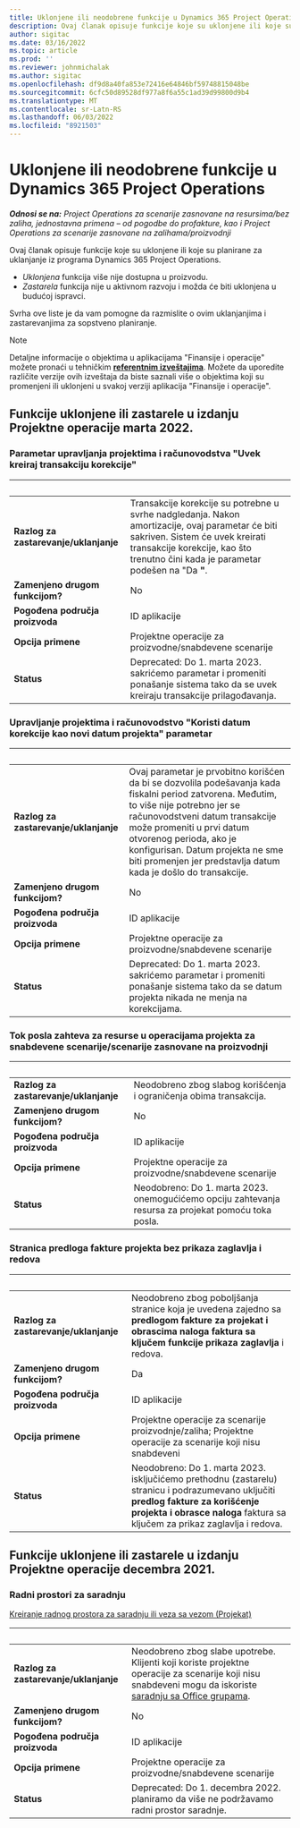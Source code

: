 ```yaml
---
title: Uklonjene ili neodobrene funkcije u Dynamics 365 Project Operations
description: Ovaj članak opisuje funkcije koje su uklonjene ili koje su planirane za uklanjanje iz programa Dynamics 365 Project Operations.
author: sigitac
ms.date: 03/16/2022
ms.topic: article
ms.prod: ''
ms.reviewer: johnmichalak
ms.author: sigitac
ms.openlocfilehash: df9d8a40fa853e72416e64846bf59748815048be
ms.sourcegitcommit: 6cfc50d89528df977a8f6a55c1ad39d99800d9b4
ms.translationtype: MT
ms.contentlocale: sr-Latn-RS
ms.lasthandoff: 06/03/2022
ms.locfileid: "8921503"
---
```

# <a name="removed-or-deprecated-features-in-dynamics-365-project-operations"></a>Uklonjene ili neodobrene funkcije u Dynamics 365 Project Operations

_**Odnosi se na:** Project Operations za scenarije zasnovane na resursima/bez zaliha, jednostavna primena – od pogodbe do profakture, kao i Project Operations za scenarije zasnovane na zalihama/proizvodnji_

Ovaj članak opisuje funkcije koje su uklonjene ili koje su planirane za uklanjanje iz programa Dynamics 365 Project Operations.

- *Uklonjena* funkcija više nije dostupna u proizvodu.
- *Zastarela* funkcija nije u aktivnom razvoju i možda će biti uklonjena u budućoj ispravci.

Svrha ove liste je da vam pomogne da razmislite o ovim uklanjanjima i zastarevanjima za sopstveno planiranje.

> [!NOTE]
> Detaljne informacije o objektima u aplikacijama "Finansije i operacije" možete pronaći u tehničkim [**referentnim izveštajima**](/dynamics/s-e/global/axtechrefrep_61). Možete da uporedite različite verzije ovih izveštaja da biste saznali više o objektima koji su promenjeni ili uklonjeni u svakoj verziji aplikacija "Finansije i operacije".

## <a name="features-removed-or-deprecated-in-the-project-operations-march-2022-release"></a>Funkcije uklonjene ili zastarele u izdanju Projektne operacije marta 2022.

### <a name="project-management-and-accounting-always-create-adjustment-transaction-parameter"></a>Parametar upravljanja projektima i računovodstva "Uvek kreiraj transakciju korekcije"

| &nbsp; | &nbsp; |
|--------|--------|
| **Razlog za zastarevanje/uklanjanje** | Transakcije korekcije su potrebne u svrhe nadgledanja. Nakon amortizacije, ovaj parametar će biti sakriven. Sistem će uvek kreirati transakcije korekcije, kao što trenutno čini kada je parametar podešen na "Da **"**. |
| **Zamenjeno drugom funkcijom?** | No |
| **Pogođena područja proizvoda** | ID aplikacije |
| **Opcija primene** | Projektne operacije za proizvodne/snabdevene scenarije |
| **Status** | Deprecated: Do 1. marta 2023. sakrićemo parametar i promeniti ponašanje sistema tako da se uvek kreiraju transakcije prilagođavanja. |

### <a name="project-management-and-accounting-use-adjustment-date-as-new-project-date-parameter"></a>Upravljanje projektima i računovodstvo "Koristi datum korekcije kao novi datum projekta" parametar

| &nbsp; | &nbsp; |
|--------|--------|
| **Razlog za zastarevanje/uklanjanje** | Ovaj parametar je prvobitno korišćen da bi se dozvolila podešavanja kada fiskalni period zatvorena. Međutim, to više nije potrebno jer se računovodstveni datum transakcije može promeniti u prvi datum otvorenog perioda, ako je konfigurisan. Datum projekta ne sme biti promenjen jer predstavlja datum kada je došlo do transakcije. |
| **Zamenjeno drugom funkcijom?** | No |
| **Pogođena područja proizvoda** | ID aplikacije |
| **Opcija primene** | Projektne operacije za proizvodne/snabdevene scenarije |
| **Status** | Deprecated: Do 1. marta 2023. sakrićemo parametar i promeniti ponašanje sistema tako da se datum projekta nikada ne menja na korekcijama. |

### <a name="resource-request-workflow-in-project-operations-for-stockedproduction-based-scenarios"></a>Tok posla zahteva za resurse u operacijama projekta za snabdevene scenarije/scenarije zasnovane na proizvodnji

| &nbsp; | &nbsp; |
|--------|--------|
| **Razlog za zastarevanje/uklanjanje** | Neodobreno zbog slabog korišćenja i ograničenja obima transakcija. |
| **Zamenjeno drugom funkcijom?** | No |
| **Pogođena područja proizvoda** | ID aplikacije |
| **Opcija primene** | Projektne operacije za proizvodne/snabdevene scenarije |
| **Status** | Neodobreno: Do 1. marta 2023. onemogućićemo opciju zahtevanja resursa za projekat pomoću toka posla. |

### <a name="project-invoice-proposal-page-without-header-and-lines-views"></a>Stranica predloga fakture projekta bez prikaza zaglavlja i redova

| &nbsp; | &nbsp; |
|--------|--------|
| **Razlog za zastarevanje/uklanjanje** | Neodobreno zbog poboljšanja stranice koja je uvedena zajedno sa **predlogom fakture za projekat i obrascima naloga faktura sa ključem funkcije prikaza zaglavlja** i redova. |
| **Zamenjeno drugom funkcijom?** | Da |
| **Pogođena područja proizvoda** | ID aplikacije |
| **Opcija primene** | Projektne operacije za scenarije proizvodnje/zaliha; Projektne operacije za scenarije koji nisu snabdeveni |
| **Status** | Neodobreno: Do 1. marta 2023. isključićemo prethodnu (zastarelu) stranicu i podrazumevano uključiti **predlog fakture za korišćenje projekta i obrasce naloga** faktura sa ključem za prikaz zaglavlja i redova. |

## <a name="features-removed-or-deprecated-in-the-project-operations-december-2021-release"></a>Funkcije uklonjene ili zastarele u izdanju Projektne operacije decembra 2021.

### <a name="collaboration-workspaces"></a>Radni prostori za saradnju

[Kreiranje radnog prostora za saradnju ili veza sa vezom (Projekat)](/dynamicsax-2012/appuser-itpro/create-or-link-to-a-collaboration-workspace-project)

| &nbsp; | &nbsp; |
|--------|--------|
| **Razlog za zastarevanje/uklanjanje** | Neodobreno zbog slabe upotrebe. Klijenti koji koriste projektne operacije za scenarije koji nisu snabdeveni mogu da iskoriste [saradnju sa Office grupama](../project-management/collaboration-groups.md). |
| **Zamenjeno drugom funkcijom?** | No |
| **Pogođena područja proizvoda** | ID aplikacije  |
| **Opcija primene** | Projektne operacije za proizvodne/snabdevene scenarije |
| **Status** | Deprecated: Do 1. decembra 2022. planiramo da više ne podržavamo radni prostor saradnje. |
